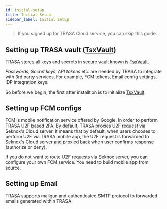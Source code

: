 ```yaml
---
id: initial-setup
title: Initial Setup
sidebar_label: Initial Setup
---
```


> If you signed up for TRASA Cloud service, you can skip this guide.

## Setting up TRASA vault ([TsxVault](docs-link-tsxvault "TsxVault"))
TRASA stores all keys and secrets in secure vault known is [TsxVault](docs-link-tsxvault "TsxVault").

  _Passwords_, _Secret keys_, _API tokens_ etc. are needed by TRASA to integrate with 3rd party services. For example, FCM tokens, Email config settings, IDP integration keys.

So before we begin, the first after installtion is to initialize [TsxVault](docs-link-tsxvault "TsxVault") 

## Setting up FCM configs
FCM is mobile notification service offered by Google. In order to perform TRASA U2F based 2FA. 
By default, TRASA proxies U2F request via Seknox's Cloud server. It means that by default, when users chooses to perform U2F via TRASA mobile app, the U2F request is forwarded to Seknox's Cloud server and proxied back when user confirms response (authorize or deny).

If you do not want to route U2F requests via Seknox server, you can configure your own FCM service.
You need to build mobile app from source. 
 

## Setting up Email
TRASA supports mailgun and authenticated SMTP protocol to forwarded emails generated within TRASA.
